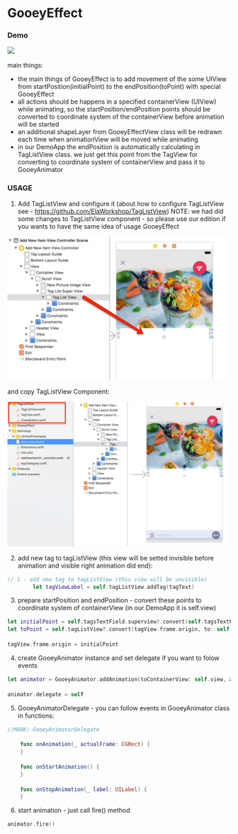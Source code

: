 # GooeyEffect

### Demo
<img  width="200" src="/ReadmeSource/GooeyEffectDemo_.gif" />

main things:

 - the main things of GooeyEffect is to add movement of the some UIView from startPosition(initialPoint) to the endPosition(toPoint) with special GooeyEffect
 - all actions should be happens in a specified containerView (UIView) while animating, so the startPosition/endPosition points should be converted to coordinate system of the containerView before animation will be started
 - an additional shapeLayer from GooeyEffectView class will be redrawn each time when animationView will be moved while animating
 - in our DemoApp the endPosition is automatically calculating in TagListView class. we just get this point from the TagView for converting to coordinate system of containerView and pass it to GooeyAnimator


### USAGE

1. Add TagListView and configure it
(about how to configure TagListView see - https://github.com/ElaWorkshop/TagListView)
NOTE: we had did some changes to TagListView component - so please use our edition if you wants to have the same idea of usage GooeyEffect

<img  width="500" src="/ReadmeSource/addTagListView.png" />

and copy TagListView Component:

<img  width="500" src="/ReadmeSource/copyTagListComponent.png" />

2. add new tag to tagListView (this view will be setted invisible before animation and visible right animation did end):

``` swift
// 1 - add new tag to tagListView (this view will be unvisible)
        let tagViewLabel = self.tagListView.addTag(tagText)
```
3. prepare startPosition and endPosition - convert these points to coordinate system of containerView (in our DemoApp it is self.view)

``` swift
let initialPoint = self.tagsTextField.superview?.convert(self.tagsTextField.frame.origin, to: self.view)
let toPoint = self.tagListView?.convert(tagView.frame.origin, to: self.view) 

tagView.frame.origin = initialPoint
``` 

4. create GooeyAnimator instance and set delegate if you want to folow events

``` swift
let animator = GooeyAnimator.addAnimation(toContainerView: self.view, animateView: tagView, toPoint: toPoint, duration: 0.8, baseView: self.tagsTextField )

animator.delegate = self
``` 

5. GooeyAnimatorDelegate - you can follow events in GooeyAnimator class in functions:
``` swift
//MARK: GooeyAnimatorDelegate

    func onAnimation(_ actualFrame: CGRect) {
    }
    
    func onStartAnimation() {
    }
    
    func onStopAnimation(_ label: UILabel) {
    }
```

6. start animation  - just call fire() method

``` swift
animator.fire()
``` 

